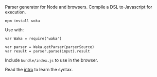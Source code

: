 Parser generator for Node and browsers. Compile a DSL to Javascript for execution.

    npm install waka

Use with:

    var Waka = require('waka')

    var parser = Waka.getParser(parserSource)
    var result = parser.parse(input).result

Include `bundle/index.js` to use in the browser.

Read the [intro](/Intro.md) to learn the syntax.
